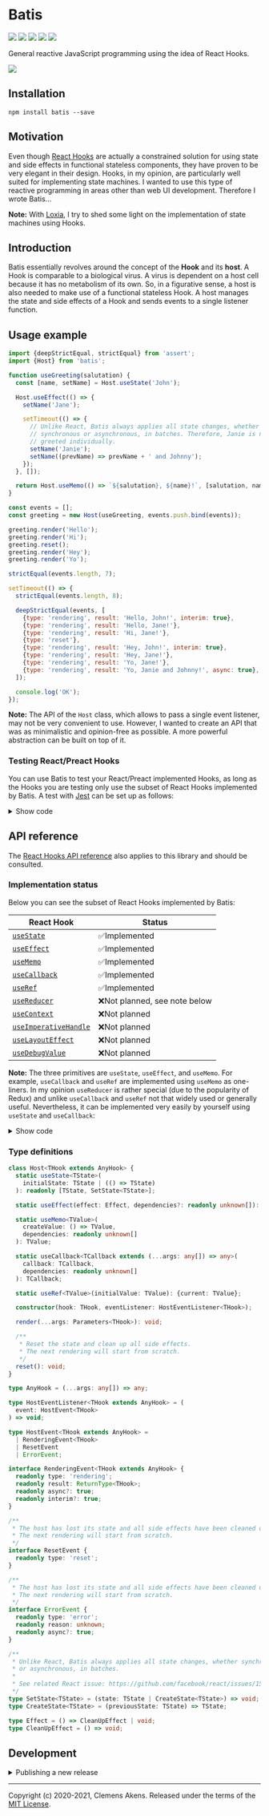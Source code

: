 # Batis

[![][ci-badge]][ci-link] [![][version-badge]][version-link]
[![][license-badge]][license-link] [![][types-badge]][types-link]
[![][size-badge]][size-link]

[ci-badge]: https://github.com/clebert/batis/workflows/CI/badge.svg
[ci-link]: https://github.com/clebert/batis
[version-badge]: https://badgen.net/npm/v/batis
[version-link]: https://www.npmjs.com/package/batis
[license-badge]: https://badgen.net/npm/license/batis
[license-link]: https://github.com/clebert/batis/blob/master/LICENSE
[types-badge]: https://badgen.net/npm/types/batis
[types-link]: https://github.com/clebert/batis
[size-badge]: https://badgen.net/bundlephobia/minzip/batis
[size-link]: https://bundlephobia.com/result?p=batis

General reactive JavaScript programming using the idea of React Hooks.

<img src="./image.jpg"/>

## Installation

```
npm install batis --save
```

## Motivation

Even though [React Hooks](https://reactjs.org/docs/hooks-intro.html) are
actually a constrained solution for using state and side effects in functional
stateless components, they have proven to be very elegant in their design.
Hooks, in my opinion, are particularly well suited for implementing state
machines. I wanted to use this type of reactive programming in areas other than
web UI development. Therefore I wrote Batis...

**Note:** With [Loxia](https://github.com/clebert/loxia), I try to shed some
light on the implementation of state machines using Hooks.

## Introduction

Batis essentially revolves around the concept of the **Hook** and its **host**.
A Hook is comparable to a biological virus. A virus is dependent on a host cell
because it has no metabolism of its own. So, in a figurative sense, a host is
also needed to make use of a functional stateless Hook. A host manages the state
and side effects of a Hook and sends events to a single listener function.

## Usage example

```js
import {deepStrictEqual, strictEqual} from 'assert';
import {Host} from 'batis';
```

```js
function useGreeting(salutation) {
  const [name, setName] = Host.useState('John');

  Host.useEffect(() => {
    setName('Jane');

    setTimeout(() => {
      // Unlike React, Batis always applies all state changes, whether
      // synchronous or asynchronous, in batches. Therefore, Janie is not
      // greeted individually.
      setName('Janie');
      setName((prevName) => prevName + ' and Johnny');
    });
  }, []);

  return Host.useMemo(() => `${salutation}, ${name}!`, [salutation, name]);
}
```

```js
const events = [];
const greeting = new Host(useGreeting, events.push.bind(events));

greeting.render('Hello');
greeting.render('Hi');
greeting.reset();
greeting.render('Hey');
greeting.render('Yo');
```

```js
strictEqual(events.length, 7);

setTimeout(() => {
  strictEqual(events.length, 8);

  deepStrictEqual(events, [
    {type: 'rendering', result: 'Hello, John!', interim: true},
    {type: 'rendering', result: 'Hello, Jane!'},
    {type: 'rendering', result: 'Hi, Jane!'},
    {type: 'reset'},
    {type: 'rendering', result: 'Hey, John!', interim: true},
    {type: 'rendering', result: 'Hey, Jane!'},
    {type: 'rendering', result: 'Yo, Jane!'},
    {type: 'rendering', result: 'Yo, Janie and Johnny!', async: true},
  ]);

  console.log('OK');
});
```

**Note:** The API of the `Host` class, which allows to pass a single event
listener, may not be very convenient to use. However, I wanted to create an API
that was as minimalistic and opinion-free as possible. A more powerful
abstraction can be built on top of it.

### Testing React/Preact Hooks

You can use Batis to test your React/Preact implemented Hooks, as long as the
Hooks you are testing only use the subset of React Hooks implemented by Batis. A
test with [Jest](https://jestjs.io) can be set up as follows:

<details>
  <summary>Show code</summary>

```js
import {Host} from 'batis';
```

```js
import * as React from 'react';

jest.mock('react', () => ({...React, ...Host}));
```

```js
jest.mock('preact/hooks', () => Host);
```

</details>

## API reference

The [React Hooks API reference](https://reactjs.org/docs/hooks-reference.html)
also applies to this library and should be consulted.

### Implementation status

Below you can see the subset of React Hooks implemented by Batis:

| React Hook                                   | Status                        |
| -------------------------------------------- | ----------------------------- |
| [`useState`][usestate]                       | ✅Implemented                 |
| [`useEffect`][useeffect]                     | ✅Implemented                 |
| [`useMemo`][usememo]                         | ✅Implemented                 |
| [`useCallback`][usecallback]                 | ✅Implemented                 |
| [`useRef`][useref]                           | ✅Implemented                 |
| [`useReducer`][usereducer]                   | ❌Not planned, see note below |
| [`useContext`][usecontext]                   | ❌Not planned                 |
| [`useImperativeHandle`][useimperativehandle] | ❌Not planned                 |
| [`useLayoutEffect`][uselayouteffect]         | ❌Not planned                 |
| [`useDebugValue`][usedebugvalue]             | ❌Not planned                 |

**Note:** The three primitives are `useState`, `useEffect`, and `useMemo`. For
example, `useCallback` and `useRef` are implemented using `useMemo` as
one-liners. In my opinion `useReducer` is rather special (due to the popularity
of Redux) and unlike `useCallback` and `useRef` not that widely used or
generally useful. Nevertheless, it can be implemented very easily by yourself
using `useState` and `useCallback`:

<details>
  <summary>Show code</summary>

```js
import {Host} from 'batis';

function useReducer(reducer, initialArg, init) {
  const [state, setState] = Host.useState(
    init ? () => init(initialArg) : initialArg
  );

  const dispatch = Host.useCallback(
    (action) => setState((previousState) => reducer(previousState, action)),
    []
  );

  return [state, dispatch];
}
```

</details>

[usestate]: https://reactjs.org/docs/hooks-reference.html#usestate
[useeffect]: https://reactjs.org/docs/hooks-reference.html#useeffect
[usecontext]: https://reactjs.org/docs/hooks-reference.html#usecontext
[usereducer]: https://reactjs.org/docs/hooks-reference.html#usereducer
[usecallback]: https://reactjs.org/docs/hooks-reference.html#usecallback
[usememo]: https://reactjs.org/docs/hooks-reference.html#usememo
[useref]: https://reactjs.org/docs/hooks-reference.html#useref
[useimperativehandle]:
  https://reactjs.org/docs/hooks-reference.html#useimperativehandle
[uselayouteffect]: https://reactjs.org/docs/hooks-reference.html#uselayouteffect
[usedebugvalue]: https://reactjs.org/docs/hooks-reference.html#usedebugvalue

### Type definitions

```ts
class Host<THook extends AnyHook> {
  static useState<TState>(
    initialState: TState | (() => TState)
  ): readonly [TState, SetState<TState>];

  static useEffect(effect: Effect, dependencies?: readonly unknown[]): void;

  static useMemo<TValue>(
    createValue: () => TValue,
    dependencies: readonly unknown[]
  ): TValue;

  static useCallback<TCallback extends (...args: any[]) => any>(
    callback: TCallback,
    dependencies: readonly unknown[]
  ): TCallback;

  static useRef<TValue>(initialValue: TValue): {current: TValue};

  constructor(hook: THook, eventListener: HostEventListener<THook>);

  render(...args: Parameters<THook>): void;

  /**
   * Reset the state and clean up all side effects.
   * The next rendering will start from scratch.
   */
  reset(): void;
}
```

```ts
type AnyHook = (...args: any[]) => any;
```

```ts
type HostEventListener<THook extends AnyHook> = (
  event: HostEvent<THook>
) => void;
```

```ts
type HostEvent<THook extends AnyHook> =
  | RenderingEvent<THook>
  | ResetEvent
  | ErrorEvent;

interface RenderingEvent<THook extends AnyHook> {
  readonly type: 'rendering';
  readonly result: ReturnType<THook>;
  readonly async?: true;
  readonly interim?: true;
}

/**
 * The host has lost its state and all side effects have been cleaned up.
 * The next rendering will start from scratch.
 */
interface ResetEvent {
  readonly type: 'reset';
}

/**
 * The host has lost its state and all side effects have been cleaned up.
 * The next rendering will start from scratch.
 */
interface ErrorEvent {
  readonly type: 'error';
  readonly reason: unknown;
  readonly async?: true;
}
```

```ts
/**
 * Unlike React, Batis always applies all state changes, whether synchronous
 * or asynchronous, in batches.
 *
 * See related React issue: https://github.com/facebook/react/issues/15027
 */
type SetState<TState> = (state: TState | CreateState<TState>) => void;
type CreateState<TState> = (previousState: TState) => TState;
```

```ts
type Effect = () => CleanUpEffect | void;
type CleanUpEffect = () => void;
```

## Development

<details>
  <summary>Publishing a new release</summary>

```
npm run release patch
```

```
npm run release minor
```

```
npm run release major
```

After a new release has been created by pushing the tag, it must be published
via the GitHub UI. This triggers the final publication to npm.

</details>

---

Copyright (c) 2020-2021, Clemens Akens. Released under the terms of the
[MIT License](https://github.com/clebert/batis/blob/master/LICENSE).

